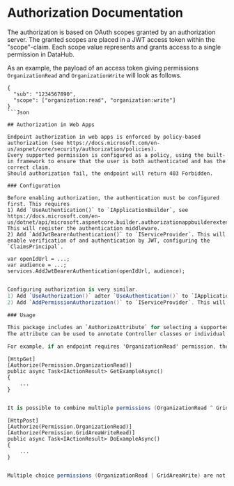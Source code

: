 # Authorization Documentation

The authorization is based on OAuth scopes granted by an authorization server.
The granted scopes are placed in a JWT access token within the "scope"-claim.
Each scope value represents and grants access to a single permission in DataHub.

As an example, the payload of an access token giving permissions `OrganizationRead` and `OrganizationWrite` will look as follows.
```
{
  "sub": "1234567890",
  "scope": ["organization:read", "organization:write"]
}
```Json

## Authorization in Web Apps

Endpoint authorization in web apps is enforced by policy-based authorization (see https://docs.microsoft.com/en-us/aspnet/core/security/authorization/policies).
Every supported permission is configured as a policy, using the built-in framework to ensure that the user is both authenticated and has the correct claim.
Should authorization fail, the endpoint will return 403 Forbidden.

### Configuration

Before enabling authorization, the authentication must be configured first. This requires
1) Add `UseAuthentication()` to `IApplicationBuilder`, see https://docs.microsoft.com/en-us/dotnet/api/microsoft.aspnetcore.builder.authorizationappbuilderextensions.useauthorization. This will register the authentication middleware.
2) Add `AddJwtBearerAuthentication()` to `IServiceProvider`. This will enable verification of and authentication by JWT, configuring the `ClaimsPrincipal`.
```
    var openIdUrl = ...;
    var audience = ...;
    services.AddJwtBearerAuthentication(openIdUrl, audience);
```C#

Configuring authorization is very similar.
1) Add `UseAuthorization()` adter `UseAuthentication()` to `IApplicationBuilder`, see https://docs.microsoft.com/en-us/dotnet/api/microsoft.aspnetcore.builder.authorizationappbuilderextensions.useauthorization.
2) Add `AddPermissionAuthorization()` to `IServiceProvider`. This will register the permissions are policies.

### Usage

This package includes an `AuthorizeAttribute` for selecting a supported permission.
The attribute can be used to annotate Controller classes or individual methods within.

For example, if an endpoint requires 'OrganizationRead' permission, the attribute can be used as follows.
```
    [HttpGet]
    [Authorize(Permission.OrganizationRead)]
    public async Task<IActionResult> GetExampleAsync()
    {
        ...
    }
```C#

It is possible to combine multiple permissions (OrganizationRead ^ GridAreaWrite), if an endpoint requires both permissions to complete its task.
```
    [HttpPost]
    [Authorize(Permission.OrganizationRead)]
    [Authorize(Permission.GridAreaWriteRead)]
    public async Task<IActionResult> DoExampleAsync()
    {
        ...
    }
```C#

Multiple choice permissions (OrganizationRead | GridAreaWrite) are not supported; neither by the framework, nor the underlying model.
